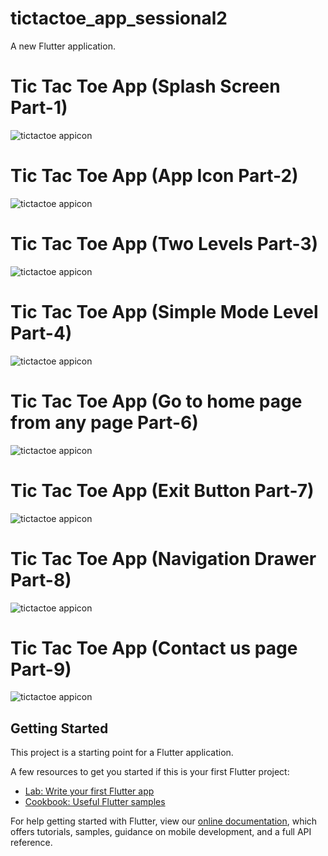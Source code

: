 # tictactoe_app_sessional2

A new Flutter application.

# Tic Tac Toe App (Splash Screen Part-1)

![tictactoe appicon](https://github.com/QuratulainSajid712/BSCS-B15-B-075-MAD/blob/main/tictactoe_app_sessional2/Screenshots/part1.PNG)

# Tic Tac Toe App (App Icon Part-2)

![tictactoe appicon](https://github.com/QuratulainSajid712/BSCS-B15-B-075-MAD/blob/main/tictactoe_app_sessional2/Screenshots/appiconpart2.PNG)

# Tic Tac Toe App (Two Levels Part-3)

![tictactoe appicon](https://github.com/QuratulainSajid712/BSCS-B15-B-075-MAD/blob/main/tictactoe_app_sessional2/Screenshots/part3.PNG)

# Tic Tac Toe App (Simple Mode Level Part-4)

![tictactoe appicon](https://github.com/QuratulainSajid712/BSCS-B15-B-075-MAD/blob/main/tictactoe_app_sessional2/Screenshots/part4.PNG)

# Tic Tac Toe App (Go to home page from any page Part-6)

![tictactoe appicon](https://github.com/QuratulainSajid712/BSCS-B15-B-075-MAD/blob/main/tictactoe_app_sessional2/Screenshots/part6.PNG)

# Tic Tac Toe App (Exit Button Part-7)

![tictactoe appicon](https://github.com/QuratulainSajid712/BSCS-B15-B-075-MAD/blob/main/tictactoe_app_sessional2/Screenshots/part7.PNG)

# Tic Tac Toe App (Navigation Drawer Part-8)

![tictactoe appicon](https://github.com/QuratulainSajid712/BSCS-B15-B-075-MAD/blob/main/tictactoe_app_sessional2/Screenshots/part8.PNG)

# Tic Tac Toe App (Contact us page Part-9)

![tictactoe appicon](https://github.com/QuratulainSajid712/BSCS-B15-B-075-MAD/blob/main/tictactoe_app_sessional2/Screenshots/part9.PNG)


## Getting Started

This project is a starting point for a Flutter application.

A few resources to get you started if this is your first Flutter project:

- [Lab: Write your first Flutter app](https://flutter.dev/docs/get-started/codelab)
- [Cookbook: Useful Flutter samples](https://flutter.dev/docs/cookbook)

For help getting started with Flutter, view our
[online documentation](https://flutter.dev/docs), which offers tutorials,
samples, guidance on mobile development, and a full API reference.

